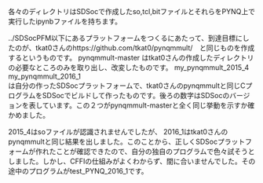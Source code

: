 各々のディレクトリはSDSocで作成したso,tcl,bitファイルとそれらをPYNQ上で実行したipynbファイルを持ちます。

../SDSocPFM以下にあるプラットフォームをつくるにあたって、到達目標にしたのが、tkat0さんのhttps://github.com/tkat0/pynqmmult/　と同じものを作成するというものです。
pynqmmult-master はtkat0さんの作成したディレクトリの必要なところのみを取り出し、改変したものです。
my_pynqmmult_2015_4  
my_pynqmmult_2016_1  
は自分の作ったSDSocプラットフォームで、tkat0さんのpynqmmultと同じCプログラムをSDSocでビルドして作ったものです。後ろの数字はSDSocのバージョンを表しています。この２つがpynqmmult-masterと全く同じ挙動を示すか確かめました。

2015_4はsoファイルが認識されませんでしたが、 2016_1はtkat0さんのpynqmmultと同じ結果を出しました。このことから、正しくSDSocプラットフォームが作れたことが確認できたので、自分の独自のプログラムで色々試そうとしました。しかし、CFFIの仕組みがよくわからず、間に合いませんでした。その途中のプログラムがtest_PYNQ_2016_1です。
